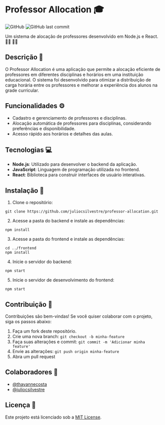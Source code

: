 # Professor Allocation :mortar_board:

![GitHub](https://img.shields.io/github/license/juliocsilvestre/professor-allocation)
![GitHub last commit](https://img.shields.io/github/last-commit/thayannecosta/professor-allocation)

Um sistema de alocação de professores desenvolvido em Node.js e React. 👨‍💻 👩‍💻

## Descrição :page_with_curl:

O Professor Allocation é uma aplicação que permite a alocação eficiente de professores em diferentes disciplinas e horários em uma instituição educacional. O sistema foi desenvolvido para otimizar a distribuição de carga horária entre os professores e melhorar a experiência dos alunos na grade curricular.

## Funcionalidades :gear:

- Cadastro e gerenciamento de professores e disciplinas.
- Alocação automática de professores para disciplinas, considerando preferências e disponibilidade.
- Acesso rápido aos horários e detalhes das aulas.

## Tecnologias :computer:

- **Node.js**: Utilizado para desenvolver o backend da aplicação.
- **JavaScript**: Linguagem de programação utilizada no frontend.
- **React**: Biblioteca para construir interfaces de usuário interativas.

## Instalação :wrench:

1. Clone o repositório:
```\bash
git clone https://github.com/juliocsilvestre/professor-allocation.git
```


2. Acesse a pasta do backend e instale as dependências:
```\bash cd professor-allocation/backend
npm install
```

3. Acesse a pasta do frontend e instale as dependências:
```\bash
cd ../frontend
npm install
```


4. Inicie o servidor do backend:
```\bash
npm start
```


5. Inicie o servidor de desenvolvimento do frontend:
```\bash
npm start
```

## Contribuição :handshake:

Contribuições são bem-vindas! Se você quiser colaborar com o projeto, siga os passos abaixo:

1. Faça um fork deste repositório.
2. Crie uma nova branch: `git checkout -b minha-feature`
3. Faça suas alterações e commit: `git commit -m 'Adicionar minha feature'`
4. Envie as alterações: `git push origin minha-feature`
5. Abra um pull request

## Colaboradores :busts_in_silhouette:

- [@thayannecosta](https://github.com/thayannecosta)
- [@juliocsilvestre](https://github.com/juliocsilvestre)

## Licença :memo:

Este projeto está licenciado sob a [MIT License](https://github.com/juliocsilvestre/professor-allocation/blob/main/LICENSE).
